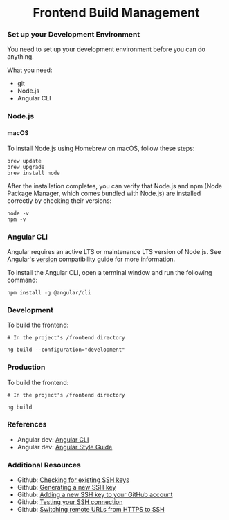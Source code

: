 <h1 align="center">Frontend Build Management</h1>

### Set up your Development Environment

You need to set up your development environment before you can do anything.

What you need:

* git
* Node.js
* Angular CLI

### Node.js

#### macOS

To install Node.js using Homebrew on macOS, follow these steps:

```
brew update
brew upgrade
brew install node
```

After the installation completes, you can verify that Node.js and npm (Node Package Manager, which comes bundled with Node.js) are installed correctly by checking their versions:

```
node -v
npm -v
```

### Angular CLI

Angular requires an active LTS or maintenance LTS version of Node.js. See Angular's [version](https://angular.dev/reference/versions) compatibility guide for more information.

To install the Angular CLI, open a terminal window and run the following command:

```
npm install -g @angular/cli
```

### Development

To build the frontend:

```
# In the project's /frontend directory

ng build --configuration="development"
```

### Production

To build the frontend:

```
# In the project's /frontend directory

ng build
```

### References

* Angular dev: [Angular CLI](https://angular.dev/cli)
* Angular dev: [Angular Style Guide](https://angular.dev/style-guide)

### Additional Resources

* Github: [Checking for existing SSH keys](https://docs.github.com/en/github/authenticating-to-github/checking-for-existing-ssh-keys)
* Github: [Generating a new SSH key](https://docs.github.com/en/github/authenticating-to-github/generating-a-new-ssh-key-and-adding-it-to-the-ssh-agent#generating-a-new-ssh-key)
* Github: [Adding a new SSH key to your GitHub account](https://docs.github.com/en/github/authenticating-to-github/adding-a-new-ssh-key-to-your-github-account)
* Github: [Testing your SSH connection](https://docs.github.com/en/github/authenticating-to-github/testing-your-ssh-connection)
* Github: [Switching remote URLs from HTTPS to SSH](https://docs.github.com/en/github/using-git/changing-a-remotes-url#switching-remote-urls-from-https-to-ssh)
